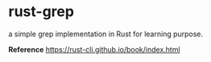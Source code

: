 # rust-grep
a simple grep implementation in Rust for learning purpose.

**Reference**
https://rust-cli.github.io/book/index.html
